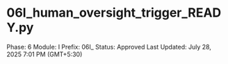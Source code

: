 # 06I_human_oversight_trigger_READY.py

Phase: 6
Module: I
Prefix: 06I_
Status: Approved
Last Updated: July 28, 2025 7:01 PM (GMT+5:30)